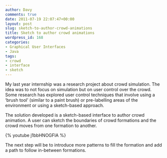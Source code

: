 ```yaml
---
author: Davy
comments: true
date: 2011-07-19 22:07:47+00:00
layout: post
slug: sketch-to-author-crowd-animations
title: Sketch to author crowd animations
wordpress_id: 168
categories:
- Graphical User Interfaces
- Java
tags:
- crowd
- interface
- sketch
---
```


My last year internship was a research project about crowd simulation. The idea was to not focus on simulation but on user control over the crowd. Some research has explored user control techniques that involve using a ‘brush tool’ (similar to a paint brush) or pre-labelling areas of the environment or using a sketch-based approach. 

The solution developed is a sketch-based interface to author crowd animation. A user can sketch the boundaries of crowd formations and the crowd moves from one formation to another. 

{% youtube j1bbHNOGFlA %}

The next step will be to introduce more patterns to fill the formation and add a path to follow in-between formations.
